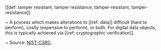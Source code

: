 [[def: tamper resistant, tamper resistance, tamper-resistant, tamper-resistance]]

~ A process which makes alterations to [[ref: data]] difficult (hard to perform), costly (expensive to perform), or both. For digital data objects, this is typically achieved via [[ref: cryptographic verification]].

~ Source: [NIST-CSRC](https://csrc.nist.gov/glossary/term/tamper_resistant).

